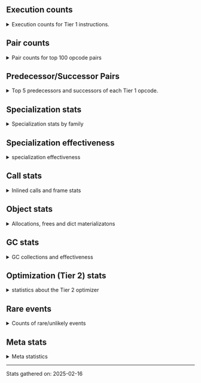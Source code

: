 ## Execution counts

<details>
<summary> Execution counts for Tier 1 instructions. </summary>


The "miss ratio" column shows the percentage of times the instruction
executed that it deoptimized. When this happens, the base unspecialized
instruction is not counted.

<table>
<thead>
<tr>
<th align="left">Name</th>
<th align="right">Base Count</th>
<th align="right">Head Count</th>
<th align="right">Change</th>
</tr>
</thead>
<tbody>
<tr>
<td align="left">FOR_ITER_TUPLE</td>
<td align="right">2,615,040</td>
<td align="right">80,640</td>
<td align="right">-96.9%</td>
</tr>
<tr>
<td align="left">STORE_FAST_STORE_FAST</td>
<td align="right">3,168,060</td>
<td align="right">192,060</td>
<td align="right">-93.9%</td>
</tr>
<tr>
<td align="left">UNPACK_SEQUENCE_TWO_TUPLE</td>
<td align="right">3,168,060</td>
<td align="right">192,060</td>
<td align="right">-93.9%</td>
</tr>
<tr>
<td align="left">COMPARE_OP</td>
<td align="right">1,028,960</td>
<td align="right">299,160</td>
<td align="right">-70.9%</td>
</tr>
<tr>
<td align="left">SWAP</td>
<td align="right">556,800</td>
<td align="right">192,000</td>
<td align="right">-65.5%</td>
</tr>
<tr>
<td align="left">FOR_ITER</td>
<td align="right">998,740</td>
<td align="right">402,080</td>
<td align="right">-59.7%</td>
</tr>
<tr>
<td align="left">COPY</td>
<td align="right">614,400</td>
<td align="right">249,600</td>
<td align="right">-59.4%</td>
</tr>
<tr>
<td align="left">CALL_BOUND_METHOD_GENERAL</td>
<td align="right">5,740,800</td>
<td align="right">2,764,800</td>
<td align="right">-51.8%</td>
</tr>
<tr>
<td align="left">CALL_PY_GENERAL</td>
<td align="right">6,009,660</td>
<td align="right">3,033,660</td>
<td align="right">-49.5%</td>
</tr>
<tr>
<td align="left">CALL_METHOD_DESCRIPTOR_NOARGS</td>
<td align="right">6,105,660</td>
<td align="right">3,129,660</td>
<td align="right">-48.7%</td>
</tr>
<tr>
<td align="left">POP_JUMP_IF_NONE</td>
<td align="right">16,339,200</td>
<td align="right">8,640,000</td>
<td align="right">-47.1%</td>
</tr>
<tr>
<td align="left">CALL_METHOD_DESCRIPTOR_FAST</td>
<td align="right">10,387,200</td>
<td align="right">5,664,000</td>
<td align="right">-45.5%</td>
</tr>
<tr>
<td align="left">LOAD_ATTR_NONDESCRIPTOR_WITH_VALUES</td>
<td align="right">10,617,600</td>
<td align="right">5,894,400</td>
<td align="right">-44.5%</td>
</tr>
<tr>
<td align="left">PUSH_NULL</td>
<td align="right">10,963,740</td>
<td align="right">6,222,520</td>
<td align="right">-43.2%</td>
</tr>
<tr>
<td align="left">LOAD_ATTR_METHOD_NO_DICT</td>
<td align="right">14,073,720</td>
<td align="right">8,121,720</td>
<td align="right">-42.3%</td>
</tr>
<tr>
<td align="left">TO_BOOL_BOOL</td>
<td align="right">17,875,260</td>
<td align="right">10,329,660</td>
<td align="right">-42.2%</td>
</tr>
<tr>
<td align="left">POP_JUMP_IF_TRUE</td>
<td align="right">10,118,460</td>
<td align="right">5,913,660</td>
<td align="right">-41.6%</td>
</tr>
<tr>
<td align="left">STORE_FAST</td>
<td align="right">47,927,880</td>
<td align="right">28,324,680</td>
<td align="right">-40.9%</td>
</tr>
<tr>
<td align="left">LOAD_ATTR_METHOD_WITH_VALUES</td>
<td align="right">21,043,320</td>
<td align="right">12,633,720</td>
<td align="right">-40.0%</td>
</tr>
<tr>
<td align="left">CALL_TYPE_1</td>
<td align="right">4,588,800</td>
<td align="right">2,841,600</td>
<td align="right">-38.1%</td>
</tr>
<tr>
<td align="left">RESUME_CHECK</td>
<td align="right">41,549,220</td>
<td align="right">25,729,600</td>
<td align="right">-38.1%</td>
</tr>
<tr>
<td align="left">IS_OP</td>
<td align="right">9,196,860</td>
<td align="right">5,702,460</td>
<td align="right">-38.0%</td>
</tr>
<tr>
<td align="left">JUMP_FORWARD</td>
<td align="right">4,243,260</td>
<td align="right">2,649,660</td>
<td align="right">-37.6%</td>
</tr>
<tr>
<td align="left">COMPARE_OP_INT</td>
<td align="right">20,984,880</td>
<td align="right">13,228,080</td>
<td align="right">-37.0%</td>
</tr>
<tr>
<td align="left">LOAD_FAST</td>
<td align="right">246,722,280</td>
<td align="right">157,351,000</td>
<td align="right">-36.2%</td>
</tr>
<tr>
<td align="left">LOAD_CONST_MORTAL</td>
<td align="right">10,905,720</td>
<td align="right">6,988,920</td>
<td align="right">-35.9%</td>
</tr>
<tr>
<td align="left">CALL_PY_EXACT_ARGS</td>
<td align="right">19,621,680</td>
<td align="right">12,589,680</td>
<td align="right">-35.8%</td>
</tr>
<tr>
<td align="left">POP_JUMP_IF_FALSE</td>
<td align="right">62,515,260</td>
<td align="right">40,148,440</td>
<td align="right">-35.8%</td>
</tr>
<tr>
<td align="left">EXTENDED_ARG</td>
<td align="right">7,104,000</td>
<td align="right">4,646,400</td>
<td align="right">-34.6%</td>
</tr>
<tr>
<td align="left">CALL_METHOD_DESCRIPTOR_FAST_WITH_KEYWORDS</td>
<td align="right">3,571,200</td>
<td align="right">2,342,400</td>
<td align="right">-34.4%</td>
</tr>
<tr>
<td align="left">LOAD_GLOBAL_BUILTIN</td>
<td align="right">39,916,860</td>
<td align="right">26,265,660</td>
<td align="right">-34.2%</td>
</tr>
<tr>
<td align="left">TO_BOOL_INT</td>
<td align="right">3,782,400</td>
<td align="right">2,553,600</td>
<td align="right">-32.5%</td>
</tr>
<tr>
<td align="left">CALL_LEN</td>
<td align="right">7,680,000</td>
<td align="right">5,222,400</td>
<td align="right">-32.0%</td>
</tr>
<tr>
<td align="left">CONTAINS_OP_DICT</td>
<td align="right">3,840,000</td>
<td align="right">2,611,200</td>
<td align="right">-32.0%</td>
</tr>
<tr>
<td align="left">CALL_BUILTIN_FAST</td>
<td align="right">10,483,200</td>
<td align="right">7,142,400</td>
<td align="right">-31.9%</td>
</tr>
<tr>
<td align="left">LOAD_ATTR_INSTANCE_VALUE</td>
<td align="right">82,579,440</td>
<td align="right">56,892,200</td>
<td align="right">-31.1%</td>
</tr>
<tr>
<td align="left">LOAD_GLOBAL_MODULE</td>
<td align="right">25,632,480</td>
<td align="right">17,704,060</td>
<td align="right">-30.9%</td>
</tr>
<tr>
<td align="left">CALL_BUILTIN_O</td>
<td align="right">13,670,400</td>
<td align="right">9,465,600</td>
<td align="right">-30.8%</td>
</tr>
<tr>
<td align="left">BINARY_OP</td>
<td align="right">9,352,940</td>
<td align="right">6,529,880</td>
<td align="right">-30.2%</td>
</tr>
<tr>
<td align="left">LOAD_SMALL_INT</td>
<td align="right">14,707,260</td>
<td align="right">10,291,260</td>
<td align="right">-30.0%</td>
</tr>
<tr>
<td align="left">TO_BOOL_ALWAYS_TRUE</td>
<td align="right">15,898,680</td>
<td align="right">11,310,860</td>
<td align="right">-28.9%</td>
</tr>
<tr>
<td align="left">LOAD_ATTR_METHOD_LAZY_DICT</td>
<td align="right">16,012,800</td>
<td align="right">11,425,180</td>
<td align="right">-28.6%</td>
</tr>
<tr>
<td align="left">CALL_BOUND_METHOD_EXACT_ARGS</td>
<td align="right">10,003,200</td>
<td align="right">7,162,780</td>
<td align="right">-28.4%</td>
</tr>
<tr>
<td align="left">LOAD_CONST_IMMORTAL</td>
<td align="right">36,269,400</td>
<td align="right">26,611,800</td>
<td align="right">-26.6%</td>
</tr>
<tr>
<td align="left">RETURN_VALUE</td>
<td align="right">41,606,820</td>
<td align="right">32,084,800</td>
<td align="right">-22.9%</td>
</tr>
<tr>
<td align="left">LOAD_FAST_LOAD_FAST</td>
<td align="right">8,909,100</td>
<td align="right">7,161,900</td>
<td align="right">-19.6%</td>
</tr>
<tr>
<td align="left">POP_TOP</td>
<td align="right">30,624,300</td>
<td align="right">25,307,080</td>
<td align="right">-17.4%</td>
</tr>
<tr>
<td align="left">CALL_METHOD_DESCRIPTOR_O</td>
<td align="right">9,945,660</td>
<td align="right">8,334,040</td>
<td align="right">-16.2%</td>
</tr>
<tr>
<td align="left">NOP</td>
<td align="right">3,321,660</td>
<td align="right">2,803,260</td>
<td align="right">-15.6%</td>
</tr>
<tr>
<td align="left">POP_ITER</td>
<td align="right">327,480</td>
<td align="right">309,460</td>
<td align="right">-5.5%</td>
</tr>
<tr>
<td align="left">TO_BOOL_NONE</td>
<td align="right">58,680</td>
<td align="right">58,800</td>
<td align="right">0.2%</td>
</tr>
<tr>
<td align="left">BUILD_TUPLE</td>
<td align="right">3,801,780</td>
<td align="right">3,801,780</td>
<td align="right">0.0%</td>
</tr>
<tr>
<td align="left">STORE_SUBSCR_DICT</td>
<td align="right">3,782,400</td>
<td align="right">3,782,400</td>
<td align="right">0.0%</td>
</tr>
<tr>
<td align="left">JUMP_BACKWARD_NO_JIT</td>
<td align="right">3,325,500</td>
<td align="right"></td>
<td align="right"></td>
</tr>
<tr>
<td align="left">BINARY_OP_SUBSCR_TUPLE_INT</td>
<td align="right">1,305,660</td>
<td align="right">1,305,660</td>
<td align="right">0.0%</td>
</tr>
<tr>
<td align="left">STORE_ATTR_INSTANCE_VALUE</td>
<td align="right">864,000</td>
<td align="right">864,000</td>
<td align="right">0.0%</td>
</tr>
<tr>
<td align="left">LOAD_ATTR</td>
<td align="right">403,960</td>
<td align="right">403,960</td>
<td align="right">0.0%</td>
</tr>
<tr>
<td align="left">CALL_NON_PY_GENERAL</td>
<td align="right">365,100</td>
<td align="right">365,100</td>
<td align="right">0.0%</td>
</tr>
<tr>
<td align="left">GET_ITER</td>
<td align="right">327,420</td>
<td align="right">327,420</td>
<td align="right">0.0%</td>
</tr>
<tr>
<td align="left">LOAD_ATTR_MODULE</td>
<td align="right">192,300</td>
<td align="right">192,300</td>
<td align="right">0.0%</td>
</tr>
<tr>
<td align="left">CALL_BUILTIN_CLASS</td>
<td align="right">153,660</td>
<td align="right">153,660</td>
<td align="right">0.0%</td>
</tr>
<tr>
<td align="left">POP_JUMP_IF_NOT_NONE</td>
<td align="right">115,260</td>
<td align="right">115,260</td>
<td align="right">0.0%</td>
</tr>
<tr>
<td align="left">CALL_ISINSTANCE</td>
<td align="right">115,200</td>
<td align="right">115,200</td>
<td align="right">0.0%</td>
</tr>
<tr>
<td align="left">CALL_KW_NON_PY</td>
<td align="right">96,000</td>
<td align="right">96,000</td>
<td align="right">0.0%</td>
</tr>
<tr>
<td align="left">INTERPRETER_EXIT</td>
<td align="right">76,800</td>
<td align="right">76,800</td>
<td align="right">0.0%</td>
</tr>
<tr>
<td align="left">BUILD_MAP</td>
<td align="right">76,800</td>
<td align="right">76,800</td>
<td align="right">0.0%</td>
</tr>
<tr>
<td align="left">BINARY_OP_ADD_INT</td>
<td align="right">76,800</td>
<td align="right">76,800</td>
<td align="right">0.0%</td>
</tr>
<tr>
<td align="left">EXIT_INIT_CHECK</td>
<td align="right">57,600</td>
<td align="right">57,600</td>
<td align="right">0.0%</td>
</tr>
<tr>
<td align="left">CALL_ALLOC_AND_ENTER_INIT</td>
<td align="right">57,600</td>
<td align="right">57,600</td>
<td align="right">0.0%</td>
</tr>
<tr>
<td align="left">CALL_KW_PY</td>
<td align="right">57,600</td>
<td align="right">57,600</td>
<td align="right">0.0%</td>
</tr>
<tr>
<td align="left">TO_BOOL</td>
<td align="right">38,540</td>
<td align="right">38,540</td>
<td align="right">0.0%</td>
</tr>
<tr>
<td align="left">BINARY_OP_SUBSCR_LIST_INT</td>
<td align="right">38,400</td>
<td align="right">38,400</td>
<td align="right">0.0%</td>
</tr>
<tr>
<td align="left">COMPARE_OP_STR</td>
<td align="right">38,400</td>
<td align="right">38,400</td>
<td align="right">0.0%</td>
</tr>
<tr>
<td align="left">FOR_ITER_LIST</td>
<td align="right">38,400</td>
<td align="right">38,400</td>
<td align="right">0.0%</td>
</tr>
<tr>
<td align="left">CALL_FUNCTION_EX</td>
<td align="right">19,320</td>
<td align="right">19,320</td>
<td align="right">0.0%</td>
</tr>
<tr>
<td align="left">CONTAINS_OP</td>
<td align="right">19,240</td>
<td align="right">19,240</td>
<td align="right">0.0%</td>
</tr>
<tr>
<td align="left">BINARY_OP_SUBSCR_DICT</td>
<td align="right">19,200</td>
<td align="right">19,200</td>
<td align="right">0.0%</td>
</tr>
<tr>
<td align="left">FOR_ITER_RANGE</td>
<td align="right">1,020</td>
<td align="right">1,020</td>
<td align="right">0.0%</td>
</tr>
<tr>
<td align="left">CALL</td>
<td align="right">260</td>
<td align="right">260</td>
<td align="right">0.0%</td>
</tr>
<tr>
<td align="left">LOAD_GLOBAL</td>
<td align="right">180</td>
<td align="right">180</td>
<td align="right">0.0%</td>
</tr>
<tr>
<td align="left">LOAD_DEREF</td>
<td align="right">120</td>
<td align="right">120</td>
<td align="right">0.0%</td>
</tr>
<tr>
<td align="left">MAKE_FUNCTION</td>
<td align="right">60</td>
<td align="right">60</td>
<td align="right">0.0%</td>
</tr>
<tr>
<td align="left">BUILD_LIST</td>
<td align="right">60</td>
<td align="right">60</td>
<td align="right">0.0%</td>
</tr>
<tr>
<td align="left">CALL_INTRINSIC_1</td>
<td align="right">60</td>
<td align="right">60</td>
<td align="right">0.0%</td>
</tr>
<tr>
<td align="left">COPY_FREE_VARS</td>
<td align="right">60</td>
<td align="right">60</td>
<td align="right">0.0%</td>
</tr>
<tr>
<td align="left">LIST_EXTEND</td>
<td align="right">60</td>
<td align="right">60</td>
<td align="right">0.0%</td>
</tr>
<tr>
<td align="left">MAKE_CELL</td>
<td align="right">60</td>
<td align="right">60</td>
<td align="right">0.0%</td>
</tr>
<tr>
<td align="left">SET_FUNCTION_ATTRIBUTE</td>
<td align="right">60</td>
<td align="right">60</td>
<td align="right">0.0%</td>
</tr>
<tr>
<td align="left">STORE_DEREF</td>
<td align="right">60</td>
<td align="right">60</td>
<td align="right">0.0%</td>
</tr>
<tr>
<td align="left">BINARY_OP_SUBTRACT_FLOAT</td>
<td align="right">60</td>
<td align="right">60</td>
<td align="right">0.0%</td>
</tr>
<tr>
<td align="left">UNPACK_SEQUENCE</td>
<td align="right">20</td>
<td align="right">20</td>
<td align="right">0.0%</td>
</tr>
<tr>
<td align="left">ENTER_EXECUTOR</td>
<td align="right"></td>
<td align="right">2,766,080</td>
<td align="right"></td>
</tr>
<tr>
<td align="left">NOT_TAKEN</td>
<td align="right"></td>
<td align="right">1,228,800</td>
<td align="right"></td>
</tr>
<tr>
<td align="left">JUMP_BACKWARD_JIT</td>
<td align="right"></td>
<td align="right">194,620</td>
<td align="right"></td>
</tr>
</tbody>
</table>


</details>

## Pair counts

<details>
<summary> Pair counts for top 100 opcode pairs </summary>


Pairs of specialized operations that deoptimize and are then followed by
the corresponding unspecialized instruction are not counted as pairs.

Not included in comparative output.


</details>

## Predecessor/Successor Pairs

<details>
<summary> Top 5 predecessors and successors of each Tier 1 opcode. </summary>


This does not include the unspecialized instructions that occur after a
specialized instruction deoptimizes.

Not included in comparative output.


</details>

## Specialization stats

<details>
<summary> Specialization stats by family </summary>

### BINARY_OP

<details>
<summary> specialization stats for BINARY_OP family </summary>

<table>
<thead>
<tr>
<th align="left">Kind</th>
<th align="right">Base Count</th>
<th align="right">Base Ratio</th>
<th align="right">Head Count</th>
<th align="right">Head Ratio</th>
<th align="right">Change</th>
</tr>
</thead>
<tbody>
<tr>
<td align="left">
deferred
<details>
<summary>ⓘ</summary>

Lists the number of "deferred" (i.e. not specialized) instructions executed.
</details>
</td>
<td align="right">9,350,400</td>
<td align="right">86.6%</td>
<td align="right">6,528,000</td>
<td align="right">81.9%</td>
<td align="right">-30.2%</td>
</tr>
<tr>
<td align="left">
hit
<details>
<summary>ⓘ</summary>

Specialized instructions that complete.
</details>
</td>
<td align="right">1,440,120</td>
<td align="right">13.3%</td>
<td align="right">1,440,120</td>
<td align="right">18.1%</td>
<td align="right">0.0%</td>
</tr>
</tbody>
</table>

<table>
<thead>
<tr>
<th align="left">Success</th>
<th align="right">Base Count</th>
<th align="right">Base Ratio</th>
<th align="right">Head Count</th>
<th align="right">Head Ratio</th>
<th align="right">Change</th>
</tr>
</thead>
<tbody>
<tr>
<td align="left">Failure</td>
<td align="right">2,500</td>
<td align="right">98.4%</td>
<td align="right">1,840</td>
<td align="right">97.9%</td>
<td align="right">-26.4%</td>
</tr>
<tr>
<td align="left">Success</td>
<td align="right">40</td>
<td align="right">1.6%</td>
<td align="right">40</td>
<td align="right">2.1%</td>
<td align="right">0.0%</td>
</tr>
</tbody>
</table>

<table>
<thead>
<tr>
<th align="left">Failure kind</th>
<th align="right">Base Count</th>
<th align="right">Base Ratio</th>
<th align="right">Head Count</th>
<th align="right">Head Ratio</th>
<th align="right">Change</th>
</tr>
</thead>
<tbody>
<tr>
<td align="left">add other</td>
<td align="right">2,460</td>
<td align="right">98.4%</td>
<td align="right">1,800</td>
<td align="right">97.8%</td>
<td align="right">-26.8%</td>
</tr>
<tr>
<td align="left">rshift</td>
<td align="right">40</td>
<td align="right">1.6%</td>
<td align="right">40</td>
<td align="right">2.2%</td>
<td align="right">0.0%</td>
</tr>
</tbody>
</table>


</details>

### CALL

<details>
<summary> specialization stats for CALL family </summary>

<table>
<thead>
<tr>
<th align="left">Kind</th>
<th align="right">Base Count</th>
<th align="right">Base Ratio</th>
<th align="right">Head Count</th>
<th align="right">Head Ratio</th>
<th align="right">Change</th>
</tr>
</thead>
<tbody>
<tr>
<td align="left">
hit
<details>
<summary>ⓘ</summary>

Specialized instructions that complete.
</details>
</td>
<td align="right">105,419,940</td>
<td align="right">99.1%</td>
<td align="right">70,671,480</td>
<td align="right">99.0%</td>
<td align="right">-33.0%</td>
</tr>
<tr>
<td align="left">
deferred
<details>
<summary>ⓘ</summary>

Lists the number of "deferred" (i.e. not specialized) instructions executed.
</details>
</td>
<td align="right">948,480</td>
<td align="right">0.9%</td>
<td align="right">698,880</td>
<td align="right">1.0%</td>
<td align="right">-26.3%</td>
</tr>
<tr>
<td align="left">
miss
<details>
<summary>ⓘ</summary>

Specialized instructions that deopt.
</details>
</td>
<td align="right">966,720</td>
<td align="right">0.9%</td>
<td align="right">712,320</td>
<td align="right">1.0%</td>
<td align="right">-26.3%</td>
</tr>
</tbody>
</table>

<table>
<thead>
<tr>
<th align="left">Success</th>
<th align="right">Base Count</th>
<th align="right">Base Ratio</th>
<th align="right">Head Count</th>
<th align="right">Head Ratio</th>
<th align="right">Change</th>
</tr>
</thead>
<tbody>
<tr>
<td align="left">Success</td>
<td align="right">18,500</td>
<td align="right">100.0%</td>
<td align="right">13,700</td>
<td align="right">100.0%</td>
<td align="right">-25.9%</td>
</tr>
<tr>
<td align="left">Failure</td>
<td align="right">0</td>
<td align="right">0.0%</td>
<td align="right">0</td>
<td align="right">0.0%</td>
<td align="right"></td>
</tr>
</tbody>
</table>


</details>

### COMPARE_OP

<details>
<summary> specialization stats for COMPARE_OP family </summary>

<table>
<thead>
<tr>
<th align="left">Kind</th>
<th align="right">Base Count</th>
<th align="right">Base Ratio</th>
<th align="right">Head Count</th>
<th align="right">Head Ratio</th>
<th align="right">Change</th>
</tr>
</thead>
<tbody>
<tr>
<td align="left">
deferred
<details>
<summary>ⓘ</summary>

Lists the number of "deferred" (i.e. not specialized) instructions executed.
</details>
</td>
<td align="right">1,021,440</td>
<td align="right">4.6%</td>
<td align="right">291,840</td>
<td align="right">2.2%</td>
<td align="right">-71.4%</td>
</tr>
<tr>
<td align="left">
hit
<details>
<summary>ⓘ</summary>

Specialized instructions that complete.
</details>
</td>
<td align="right">20,859,360</td>
<td align="right">94.6%</td>
<td align="right">13,102,560</td>
<td align="right">96.6%</td>
<td align="right">-37.2%</td>
</tr>
<tr>
<td align="left">
miss
<details>
<summary>ⓘ</summary>

Specialized instructions that deopt.
</details>
</td>
<td align="right">163,920</td>
<td align="right">0.7%</td>
<td align="right">163,920</td>
<td align="right">1.2%</td>
<td align="right">0.0%</td>
</tr>
</tbody>
</table>

<table>
<thead>
<tr>
<th align="left">Success</th>
<th align="right">Base Count</th>
<th align="right">Base Ratio</th>
<th align="right">Head Count</th>
<th align="right">Head Ratio</th>
<th align="right">Change</th>
</tr>
</thead>
<tbody>
<tr>
<td align="left">Failure</td>
<td align="right">7,520</td>
<td align="right">70.7%</td>
<td align="right">7,320</td>
<td align="right">70.1%</td>
<td align="right">-2.7%</td>
</tr>
<tr>
<td align="left">Success</td>
<td align="right">3,120</td>
<td align="right">29.3%</td>
<td align="right">3,120</td>
<td align="right">29.9%</td>
<td align="right">0.0%</td>
</tr>
</tbody>
</table>

<table>
<thead>
<tr>
<th align="left">Failure kind</th>
<th align="right">Base Count</th>
<th align="right">Base Ratio</th>
<th align="right">Head Count</th>
<th align="right">Head Ratio</th>
<th align="right">Change</th>
</tr>
</thead>
<tbody>
<tr>
<td align="left">big int</td>
<td align="right">7,520</td>
<td align="right">100.0%</td>
<td align="right">7,320</td>
<td align="right">100.0%</td>
<td align="right">-2.7%</td>
</tr>
</tbody>
</table>


</details>

### CONTAINS_OP

<details>
<summary> specialization stats for CONTAINS_OP family </summary>

<table>
<thead>
<tr>
<th align="left">Kind</th>
<th align="right">Base Count</th>
<th align="right">Base Ratio</th>
<th align="right">Head Count</th>
<th align="right">Head Ratio</th>
<th align="right">Change</th>
</tr>
</thead>
<tbody>
<tr>
<td align="left">
hit
<details>
<summary>ⓘ</summary>

Specialized instructions that complete.
</details>
</td>
<td align="right">3,840,000</td>
<td align="right">99.5%</td>
<td align="right">2,611,200</td>
<td align="right">99.3%</td>
<td align="right">-32.0%</td>
</tr>
<tr>
<td align="left">
deferred
<details>
<summary>ⓘ</summary>

Lists the number of "deferred" (i.e. not specialized) instructions executed.
</details>
</td>
<td align="right">19,200</td>
<td align="right">0.5%</td>
<td align="right">19,200</td>
<td align="right">0.7%</td>
<td align="right">0.0%</td>
</tr>
</tbody>
</table>

<table>
<thead>
<tr>
<th align="left">Success</th>
<th align="right">Base Count</th>
<th align="right">Base Ratio</th>
<th align="right">Head Count</th>
<th align="right">Head Ratio</th>
<th align="right">Change</th>
</tr>
</thead>
<tbody>
<tr>
<td align="left">Success</td>
<td align="right">0</td>
<td align="right">0.0%</td>
<td align="right">0</td>
<td align="right">0.0%</td>
<td align="right"></td>
</tr>
<tr>
<td align="left">Failure</td>
<td align="right">40</td>
<td align="right">100.0%</td>
<td align="right">40</td>
<td align="right">100.0%</td>
<td align="right">0.0%</td>
</tr>
</tbody>
</table>

<table>
<thead>
<tr>
<th align="left">Failure kind</th>
<th align="right">Base Count</th>
<th align="right">Base Ratio</th>
<th align="right">Head Count</th>
<th align="right">Head Ratio</th>
<th align="right">Change</th>
</tr>
</thead>
<tbody>
<tr>
<td align="left">list</td>
<td align="right">40</td>
<td align="right">100.0%</td>
<td align="right">40</td>
<td align="right">100.0%</td>
<td align="right">0.0%</td>
</tr>
</tbody>
</table>


</details>

### FOR_ITER

<details>
<summary> specialization stats for FOR_ITER family </summary>

<table>
<thead>
<tr>
<th align="left">Kind</th>
<th align="right">Base Count</th>
<th align="right">Base Ratio</th>
<th align="right">Head Count</th>
<th align="right">Head Ratio</th>
<th align="right">Change</th>
</tr>
</thead>
<tbody>
<tr>
<td align="left">
hit
<details>
<summary>ⓘ</summary>

Specialized instructions that complete.
</details>
</td>
<td align="right">2,654,460</td>
<td align="right">72.7%</td>
<td align="right">120,060</td>
<td align="right">23.0%</td>
<td align="right">-95.5%</td>
</tr>
<tr>
<td align="left">
deferred
<details>
<summary>ⓘ</summary>

Lists the number of "deferred" (i.e. not specialized) instructions executed.
</details>
</td>
<td align="right">998,460</td>
<td align="right">27.3%</td>
<td align="right">401,960</td>
<td align="right">77.0%</td>
<td align="right">-59.7%</td>
</tr>
</tbody>
</table>

<table>
<thead>
<tr>
<th align="left">Success</th>
<th align="right">Base Count</th>
<th align="right">Base Ratio</th>
<th align="right">Head Count</th>
<th align="right">Head Ratio</th>
<th align="right">Change</th>
</tr>
</thead>
<tbody>
<tr>
<td align="left">Failure</td>
<td align="right">280</td>
<td align="right">100.0%</td>
<td align="right">120</td>
<td align="right">100.0%</td>
<td align="right">-57.1%</td>
</tr>
<tr>
<td align="left">Success</td>
<td align="right">0</td>
<td align="right">0.0%</td>
<td align="right">0</td>
<td align="right">0.0%</td>
<td align="right"></td>
</tr>
</tbody>
</table>

<table>
<thead>
<tr>
<th align="left">Failure kind</th>
<th align="right">Base Count</th>
<th align="right">Base Ratio</th>
<th align="right">Head Count</th>
<th align="right">Head Ratio</th>
<th align="right">Change</th>
</tr>
</thead>
<tbody>
<tr>
<td align="left">enumerate</td>
<td align="right">200</td>
<td align="right">71.4%</td>
<td align="right">40</td>
<td align="right">33.3%</td>
<td align="right">-80.0%</td>
</tr>
<tr>
<td align="left">itertools</td>
<td align="right">80</td>
<td align="right">28.6%</td>
<td align="right">80</td>
<td align="right">66.7%</td>
<td align="right">0.0%</td>
</tr>
</tbody>
</table>


</details>

### LOAD_ATTR

<details>
<summary> specialization stats for LOAD_ATTR family </summary>

<table>
<thead>
<tr>
<th align="left">Kind</th>
<th align="right">Base Count</th>
<th align="right">Base Ratio</th>
<th align="right">Head Count</th>
<th align="right">Head Ratio</th>
<th align="right">Change</th>
</tr>
</thead>
<tbody>
<tr>
<td align="left">
hit
<details>
<summary>ⓘ</summary>

Specialized instructions that complete.
</details>
</td>
<td align="right">144,519,180</td>
<td align="right">99.7%</td>
<td align="right">95,159,520</td>
<td align="right">99.6%</td>
<td align="right">-34.2%</td>
</tr>
<tr>
<td align="left">
deferred
<details>
<summary>ⓘ</summary>

Lists the number of "deferred" (i.e. not specialized) instructions executed.
</details>
</td>
<td align="right">403,320</td>
<td align="right">0.3%</td>
<td align="right">403,320</td>
<td align="right">0.4%</td>
<td align="right">0.0%</td>
</tr>
</tbody>
</table>

<table>
<thead>
<tr>
<th align="left">Success</th>
<th align="right">Base Count</th>
<th align="right">Base Ratio</th>
<th align="right">Head Count</th>
<th align="right">Head Ratio</th>
<th align="right">Change</th>
</tr>
</thead>
<tbody>
<tr>
<td align="left">Success</td>
<td align="right">240</td>
<td align="right">38.7%</td>
<td align="right">240</td>
<td align="right">38.7%</td>
<td align="right">0.0%</td>
</tr>
<tr>
<td align="left">Failure</td>
<td align="right">380</td>
<td align="right">61.3%</td>
<td align="right">380</td>
<td align="right">61.3%</td>
<td align="right">0.0%</td>
</tr>
</tbody>
</table>

<table>
<thead>
<tr>
<th align="left">Failure kind</th>
<th align="right">Base Count</th>
<th align="right">Base Ratio</th>
<th align="right">Head Count</th>
<th align="right">Head Ratio</th>
<th align="right">Change</th>
</tr>
</thead>
<tbody>
<tr>
<td align="left">method</td>
<td align="right">360</td>
<td align="right">94.7%</td>
<td align="right">360</td>
<td align="right">94.7%</td>
<td align="right">0.0%</td>
</tr>
</tbody>
</table>


</details>

### LOAD_GLOBAL

<details>
<summary> specialization stats for LOAD_GLOBAL family </summary>

<table>
<thead>
<tr>
<th align="left">Kind</th>
<th align="right">Base Count</th>
<th align="right">Base Ratio</th>
<th align="right">Head Count</th>
<th align="right">Head Ratio</th>
<th align="right">Change</th>
</tr>
</thead>
<tbody>
<tr>
<td align="left">
hit
<details>
<summary>ⓘ</summary>

Specialized instructions that complete.
</details>
</td>
<td align="right">65,549,340</td>
<td align="right">100.0%</td>
<td align="right">43,969,720</td>
<td align="right">100.0%</td>
<td align="right">-32.9%</td>
</tr>
</tbody>
</table>

<table>
<thead>
<tr>
<th align="left">Success</th>
<th align="right">Base Count</th>
<th align="right">Base Ratio</th>
<th align="right">Head Count</th>
<th align="right">Head Ratio</th>
<th align="right">Change</th>
</tr>
</thead>
<tbody>
<tr>
<td align="left">Success</td>
<td align="right">180</td>
<td align="right">100.0%</td>
<td align="right">180</td>
<td align="right">100.0%</td>
<td align="right">0.0%</td>
</tr>
<tr>
<td align="left">Failure</td>
<td align="right">0</td>
<td align="right">0.0%</td>
<td align="right">0</td>
<td align="right">0.0%</td>
<td align="right"></td>
</tr>
</tbody>
</table>


</details>

### STORE_ATTR

<details>
<summary> specialization stats for STORE_ATTR family </summary>

<table>
<thead>
<tr>
<th align="left">Kind</th>
<th align="right">Base Count</th>
<th align="right">Base Ratio</th>
<th align="right">Head Count</th>
<th align="right">Head Ratio</th>
<th align="right">Change</th>
</tr>
</thead>
<tbody>
<tr>
<td align="left">
hit
<details>
<summary>ⓘ</summary>

Specialized instructions that complete.
</details>
</td>
<td align="right">864,000</td>
<td align="right">100.0%</td>
<td align="right">864,000</td>
<td align="right">100.0%</td>
<td align="right">0.0%</td>
</tr>
</tbody>
</table>


</details>

### STORE_SUBSCR

<details>
<summary> specialization stats for STORE_SUBSCR family </summary>

<table>
<thead>
<tr>
<th align="left">Kind</th>
<th align="right">Base Count</th>
<th align="right">Base Ratio</th>
<th align="right">Head Count</th>
<th align="right">Head Ratio</th>
<th align="right">Change</th>
</tr>
</thead>
<tbody>
<tr>
<td align="left">
hit
<details>
<summary>ⓘ</summary>

Specialized instructions that complete.
</details>
</td>
<td align="right">3,782,400</td>
<td align="right">100.0%</td>
<td align="right">3,782,400</td>
<td align="right">100.0%</td>
<td align="right">0.0%</td>
</tr>
</tbody>
</table>


</details>

### TO_BOOL

<details>
<summary> specialization stats for TO_BOOL family </summary>

<table>
<thead>
<tr>
<th align="left">Kind</th>
<th align="right">Base Count</th>
<th align="right">Base Ratio</th>
<th align="right">Head Count</th>
<th align="right">Head Ratio</th>
<th align="right">Change</th>
</tr>
</thead>
<tbody>
<tr>
<td align="left">
hit
<details>
<summary>ⓘ</summary>

Specialized instructions that complete.
</details>
</td>
<td align="right">21,659,100</td>
<td align="right">99.3%</td>
<td align="right">12,886,940</td>
<td align="right">98.9%</td>
<td align="right">-40.5%</td>
</tr>
<tr>
<td align="left">
miss
<details>
<summary>ⓘ</summary>

Specialized instructions that deopt.
</details>
</td>
<td align="right">114,480</td>
<td align="right">0.5%</td>
<td align="right">110,080</td>
<td align="right">0.8%</td>
<td align="right">-3.8%</td>
</tr>
<tr>
<td align="left">
deferred
<details>
<summary>ⓘ</summary>

Lists the number of "deferred" (i.e. not specialized) instructions executed.
</details>
</td>
<td align="right">38,460</td>
<td align="right">0.2%</td>
<td align="right">38,460</td>
<td align="right">0.3%</td>
<td align="right">0.0%</td>
</tr>
</tbody>
</table>

<table>
<thead>
<tr>
<th align="left">Success</th>
<th align="right">Base Count</th>
<th align="right">Base Ratio</th>
<th align="right">Head Count</th>
<th align="right">Head Ratio</th>
<th align="right">Change</th>
</tr>
</thead>
<tbody>
<tr>
<td align="left">Success</td>
<td align="right">2,180</td>
<td align="right">97.3%</td>
<td align="right">2,100</td>
<td align="right">97.2%</td>
<td align="right">-3.7%</td>
</tr>
<tr>
<td align="left">Failure</td>
<td align="right">60</td>
<td align="right">2.7%</td>
<td align="right">60</td>
<td align="right">2.8%</td>
<td align="right">0.0%</td>
</tr>
</tbody>
</table>

<table>
<thead>
<tr>
<th align="left">Failure kind</th>
<th align="right">Base Count</th>
<th align="right">Base Ratio</th>
<th align="right">Head Count</th>
<th align="right">Head Ratio</th>
<th align="right">Change</th>
</tr>
</thead>
<tbody>
<tr>
<td align="left">tuple</td>
<td align="right">40</td>
<td align="right">66.7%</td>
<td align="right">40</td>
<td align="right">66.7%</td>
<td align="right">0.0%</td>
</tr>
<tr>
<td align="left">sequence</td>
<td align="right">20</td>
<td align="right">33.3%</td>
<td align="right">20</td>
<td align="right">33.3%</td>
<td align="right">0.0%</td>
</tr>
</tbody>
</table>


</details>

### UNPACK_SEQUENCE

<details>
<summary> specialization stats for UNPACK_SEQUENCE family </summary>

<table>
<thead>
<tr>
<th align="left">Kind</th>
<th align="right">Base Count</th>
<th align="right">Base Ratio</th>
<th align="right">Head Count</th>
<th align="right">Head Ratio</th>
<th align="right">Change</th>
</tr>
</thead>
<tbody>
<tr>
<td align="left">
hit
<details>
<summary>ⓘ</summary>

Specialized instructions that complete.
</details>
</td>
<td align="right">3,168,060</td>
<td align="right">100.0%</td>
<td align="right">192,060</td>
<td align="right">100.0%</td>
<td align="right">-93.9%</td>
</tr>
</tbody>
</table>

<table>
<thead>
<tr>
<th align="left">Success</th>
<th align="right">Base Count</th>
<th align="right">Base Ratio</th>
<th align="right">Head Count</th>
<th align="right">Head Ratio</th>
<th align="right">Change</th>
</tr>
</thead>
<tbody>
<tr>
<td align="left">Success</td>
<td align="right">20</td>
<td align="right">100.0%</td>
<td align="right">20</td>
<td align="right">100.0%</td>
<td align="right">0.0%</td>
</tr>
<tr>
<td align="left">Failure</td>
<td align="right">0</td>
<td align="right">0.0%</td>
<td align="right">0</td>
<td align="right">0.0%</td>
<td align="right"></td>
</tr>
</tbody>
</table>


</details>


</details>

## Specialization effectiveness

<details>
<summary> specialization effectiveness </summary>


All entries are execution counts. Should add up to the total number of
Tier 1 instructions executed.

<table>
<thead>
<tr>
<th align="left">Instructions</th>
<th align="right">Base Count</th>
<th align="right">Base Ratio</th>
<th align="right">Head Count</th>
<th align="right">Head Ratio</th>
<th align="right">Change</th>
</tr>
</thead>
<tbody>
<tr>
<td align="left">
Not specialized
<details>
<summary>ⓘ</summary>

Instructions that could be specialized but aren't, e.g. `LOAD_ATTR`, `BINARY_SLICE`.
</details>
</td>
<td align="right">11,842,840</td>
<td align="right">1.2%</td>
<td align="right">7,693,320</td>
<td align="right">1.1%</td>
<td align="right">-35.0%</td>
</tr>
<tr>
<td align="left">
Specialized hits
<details>
<summary>ⓘ</summary>

Specialized instructions, e.g. `LOAD_ATTR_MODULE` that complete.
</details>
</td>
<td align="right">483,913,200</td>
<td align="right">47.4%</td>
<td align="right">314,735,260</td>
<td align="right">47.0%</td>
<td align="right">-35.0%</td>
</tr>
<tr>
<td align="left">
Basic
<details>
<summary>ⓘ</summary>

Instructions that are not and cannot be specialized, e.g. `LOAD_FAST`.
</details>
</td>
<td align="right">523,442,400</td>
<td align="right">51.3%</td>
<td align="right">346,660,700</td>
<td align="right">51.7%</td>
<td align="right">-33.8%</td>
</tr>
<tr>
<td align="left">
Specialized misses
<details>
<summary>ⓘ</summary>

Specialized instructions, e.g. `LOAD_ATTR_MODULE` that deopt.
</details>
</td>
<td align="right">1,245,120</td>
<td align="right">0.1%</td>
<td align="right">986,340</td>
<td align="right">0.1%</td>
<td align="right">-20.8%</td>
</tr>
</tbody>
</table>

### Deferred by instruction

<details>
<summary> Breakdown of deferred (not specialized) instruction counts by family </summary>

<table>
<thead>
<tr>
<th align="left">Name</th>
<th align="right">Base Count</th>
<th align="right">Base Ratio</th>
<th align="right">Head Count</th>
<th align="right">Head Ratio</th>
<th align="right">Change</th>
</tr>
</thead>
<tbody>
<tr>
<td align="left">COMPARE_OP</td>
<td align="right">1,021,440</td>
<td align="right">8.0%</td>
<td align="right">291,840</td>
<td align="right">3.5%</td>
<td align="right">-71.4%</td>
</tr>
<tr>
<td align="left">FOR_ITER</td>
<td align="right">998,460</td>
<td align="right">7.8%</td>
<td align="right">401,960</td>
<td align="right">4.8%</td>
<td align="right">-59.7%</td>
</tr>
<tr>
<td align="left">BINARY_OP</td>
<td align="right">9,350,400</td>
<td align="right">73.2%</td>
<td align="right">6,528,000</td>
<td align="right">77.9%</td>
<td align="right">-30.2%</td>
</tr>
<tr>
<td align="left">CALL</td>
<td align="right">948,480</td>
<td align="right">7.4%</td>
<td align="right">698,880</td>
<td align="right">8.3%</td>
<td align="right">-26.3%</td>
</tr>
<tr>
<td align="left">LOAD_ATTR</td>
<td align="right">403,320</td>
<td align="right">3.2%</td>
<td align="right">403,320</td>
<td align="right">4.8%</td>
<td align="right">0.0%</td>
</tr>
<tr>
<td align="left">TO_BOOL</td>
<td align="right">38,460</td>
<td align="right">0.3%</td>
<td align="right">38,460</td>
<td align="right">0.5%</td>
<td align="right">0.0%</td>
</tr>
<tr>
<td align="left">CONTAINS_OP</td>
<td align="right">19,200</td>
<td align="right">0.2%</td>
<td align="right">19,200</td>
<td align="right">0.2%</td>
<td align="right">0.0%</td>
</tr>
<tr>
<td align="left">BINARY_SLICE</td>
<td align="right">0</td>
<td align="right">0.0%</td>
<td align="right">0</td>
<td align="right">0.0%</td>
<td align="right"></td>
</tr>
<tr>
<td align="left">STORE_SLICE</td>
<td align="right">0</td>
<td align="right">0.0%</td>
<td align="right">0</td>
<td align="right">0.0%</td>
<td align="right"></td>
</tr>
<tr>
<td align="left">CACHE</td>
<td align="right">0</td>
<td align="right">0.0%</td>
<td align="right">0</td>
<td align="right">0.0%</td>
<td align="right"></td>
</tr>
</tbody>
</table>


</details>

### Misses by instruction

<details>
<summary> Breakdown of misses (specialized deopts) instruction counts by family </summary>

<table>
<thead>
<tr>
<th align="left">Name</th>
<th align="right">Base Count</th>
<th align="right">Base Ratio</th>
<th align="right">Head Count</th>
<th align="right">Head Ratio</th>
<th align="right">Change</th>
</tr>
</thead>
<tbody>
<tr>
<td align="left">CALL_PY_EXACT_ARGS</td>
<td align="right">966,720</td>
<td align="right">77.6%</td>
<td align="right">712,320</td>
<td align="right">72.2%</td>
<td align="right">-26.3%</td>
</tr>
<tr>
<td align="left">TO_BOOL_ALWAYS_TRUE</td>
<td align="right">57,240</td>
<td align="right">4.6%</td>
<td align="right">54,960</td>
<td align="right">5.6%</td>
<td align="right">-4.0%</td>
</tr>
<tr>
<td align="left">TO_BOOL_NONE</td>
<td align="right">57,240</td>
<td align="right">4.6%</td>
<td align="right">55,120</td>
<td align="right">5.6%</td>
<td align="right">-3.7%</td>
</tr>
<tr>
<td align="left">COMPARE_OP_INT</td>
<td align="right">163,920</td>
<td align="right">13.2%</td>
<td align="right">163,920</td>
<td align="right">16.6%</td>
<td align="right">0.0%</td>
</tr>
<tr>
<td align="left">CACHE</td>
<td align="right">0</td>
<td align="right">0.0%</td>
<td align="right">0</td>
<td align="right">0.0%</td>
<td align="right"></td>
</tr>
<tr>
<td align="left">CALL_FUNCTION_EX</td>
<td align="right">0</td>
<td align="right">0.0%</td>
<td align="right">0</td>
<td align="right">0.0%</td>
<td align="right"></td>
</tr>
<tr>
<td align="left">EXIT_INIT_CHECK</td>
<td align="right">0</td>
<td align="right">0.0%</td>
<td align="right">0</td>
<td align="right">0.0%</td>
<td align="right"></td>
</tr>
<tr>
<td align="left">GET_ITER</td>
<td align="right">0</td>
<td align="right">0.0%</td>
<td align="right">0</td>
<td align="right">0.0%</td>
<td align="right"></td>
</tr>
<tr>
<td align="left">INTERPRETER_EXIT</td>
<td align="right">0</td>
<td align="right">0.0%</td>
<td align="right"></td>
<td align="right"></td>
<td align="right"></td>
</tr>
<tr>
<td align="left">MAKE_FUNCTION</td>
<td align="right">0</td>
<td align="right">0.0%</td>
<td align="right"></td>
<td align="right"></td>
<td align="right"></td>
</tr>
<tr>
<td align="left">RESUME</td>
<td align="right"></td>
<td align="right"></td>
<td align="right">20</td>
<td align="right">0.0%</td>
<td align="right"></td>
</tr>
<tr>
<td align="left">RESUME_CHECK</td>
<td align="right"></td>
<td align="right"></td>
<td align="right">20</td>
<td align="right">0.0%</td>
<td align="right"></td>
</tr>
</tbody>
</table>


</details>


</details>

## Call stats

<details>
<summary> Inlined calls and frame stats </summary>


This shows what fraction of calls to Python functions are inlined (i.e.
not having a call at the C level) and for those that are not, where the
call comes from.  The various categories overlap.

Also includes the count of frame objects created.

<table>
<thead>
<tr>
<th align="left"></th>
<th align="right">Base Count</th>
<th align="right">Base Ratio</th>
<th align="right">Head Count</th>
<th align="right">Head Ratio</th>
<th align="right">Change</th>
</tr>
</thead>
<tbody>
<tr>
<td align="left">Calls to PyEval_EvalDefault</td>
<td align="right">76,860</td>
<td align="right">0.2%</td>
<td align="right">76,860</td>
<td align="right">0.2%</td>
<td align="right">0.0%</td>
</tr>
<tr>
<td align="left">Calls to Python functions inlined</td>
<td align="right">41,472,360</td>
<td align="right">99.8%</td>
<td align="right">41,472,360</td>
<td align="right">99.8%</td>
<td align="right">0.0%</td>
</tr>
<tr>
<td align="left">Calls via PyEval_EvalFrame (total)</td>
<td align="right">76,860</td>
<td align="right">0.2%</td>
<td align="right">76,860</td>
<td align="right">0.2%</td>
<td align="right">0.0%</td>
</tr>
<tr>
<td align="left">Calls via PyEval_EvalFrame (vector)</td>
<td align="right">76,860</td>
<td align="right">0.2%</td>
<td align="right">76,860</td>
<td align="right">0.2%</td>
<td align="right">0.0%</td>
</tr>
<tr>
<td align="left">Calls via PyEval_EvalFrame (generator)</td>
<td align="right">0</td>
<td align="right">0.0%</td>
<td align="right">0</td>
<td align="right">0.0%</td>
<td align="right"></td>
</tr>
<tr>
<td align="left">Calls via PyEval_EvalFrame (legacy)</td>
<td align="right">0</td>
<td align="right">0.0%</td>
<td align="right">0</td>
<td align="right">0.0%</td>
<td align="right"></td>
</tr>
<tr>
<td align="left">Calls via PyEval_EvalFrame (function vectorcall)</td>
<td align="right">76,860</td>
<td align="right">0.2%</td>
<td align="right">76,860</td>
<td align="right">0.2%</td>
<td align="right">0.0%</td>
</tr>
<tr>
<td align="left">Calls via PyEval_EvalFrame (build class)</td>
<td align="right">0</td>
<td align="right">0.0%</td>
<td align="right">0</td>
<td align="right">0.0%</td>
<td align="right"></td>
</tr>
<tr>
<td align="left">Calls via PyEval_EvalFrame (slot)</td>
<td align="right">0</td>
<td align="right">0.0%</td>
<td align="right">0</td>
<td align="right">0.0%</td>
<td align="right"></td>
</tr>
<tr>
<td align="left">Calls via PyEval_EvalFrame (function ex)</td>
<td align="right">60</td>
<td align="right">0.0%</td>
<td align="right">60</td>
<td align="right">0.0%</td>
<td align="right">0.0%</td>
</tr>
<tr>
<td align="left">Calls via PyEval_EvalFrame (api)</td>
<td align="right">0</td>
<td align="right">0.0%</td>
<td align="right">0</td>
<td align="right">0.0%</td>
<td align="right"></td>
</tr>
<tr>
<td align="left">Calls via PyEval_EvalFrame (method)</td>
<td align="right">0</td>
<td align="right">0.0%</td>
<td align="right">0</td>
<td align="right">0.0%</td>
<td align="right"></td>
</tr>
<tr>
<td align="left">Frame objects created</td>
<td align="right">0</td>
<td align="right">0.0%</td>
<td align="right">0</td>
<td align="right">0.0%</td>
<td align="right"></td>
</tr>
<tr>
<td align="left">Frames pushed</td>
<td align="right">41,606,820</td>
<td align="right">100.1%</td>
<td align="right">41,606,820</td>
<td align="right">100.1%</td>
<td align="right">0.0%</td>
</tr>
</tbody>
</table>


</details>

## Object stats

<details>
<summary> Allocations, frees and dict materializatons </summary>


Below, "allocations" means "allocations that are not from a freelist".
Total allocations = "Allocations from freelist" + "Allocations".

"Inline values" is the number of values arrays inlined into objects.

The cache hit/miss numbers are for the MRO cache, split into dunder and
other names.

<table>
<thead>
<tr>
<th align="left"></th>
<th align="right">Base Count</th>
<th align="right">Base Ratio</th>
<th align="right">Head Count</th>
<th align="right">Head Ratio</th>
<th align="right">Change</th>
</tr>
</thead>
<tbody>
<tr>
<td align="left">Method cache dunder misses</td>
<td align="right">3,659</td>
<td align="right"></td>
<td align="right">2,858</td>
<td align="right"></td>
<td align="right">-21.9%</td>
</tr>
<tr>
<td align="left">Interpreter immortal increfs</td>
<td align="right">110,093,760</td>
<td align="right">16.0%</td>
<td align="right">101,876,160</td>
<td align="right">14.9%</td>
<td align="right">-7.5%</td>
</tr>
<tr>
<td align="left">Interpreter immortal decrefs</td>
<td align="right">150,481,920</td>
<td align="right">20.0%</td>
<td align="right">157,833,400</td>
<td align="right">20.7%</td>
<td align="right">4.9%</td>
</tr>
<tr>
<td align="left">Method cache misses</td>
<td align="right">20,841</td>
<td align="right"></td>
<td align="right">21,206</td>
<td align="right"></td>
<td align="right">1.8%</td>
</tr>
<tr>
<td align="left">Method cache collisions</td>
<td align="right">24,438</td>
<td align="right"></td>
<td align="right">24,017</td>
<td align="right"></td>
<td align="right">-1.7%</td>
</tr>
<tr>
<td align="left">Interpreter mortal increfs</td>
<td align="right">476,282,760</td>
<td align="right">69.3%</td>
<td align="right">479,168,160</td>
<td align="right">70.2%</td>
<td align="right">0.6%</td>
</tr>
<tr>
<td align="left">Interpreter mortal decrefs</td>
<td align="right">513,149,200</td>
<td align="right">68.2%</td>
<td align="right">515,957,820</td>
<td align="right">67.7%</td>
<td align="right">0.5%</td>
</tr>
<tr>
<td align="left">Method cache dunder hits</td>
<td align="right">226,741</td>
<td align="right"></td>
<td align="right">227,542</td>
<td align="right"></td>
<td align="right">0.4%</td>
</tr>
<tr>
<td align="left">Mortal decrefs</td>
<td align="right">54,089,268</td>
<td align="right">7.2%</td>
<td align="right">54,167,278</td>
<td align="right">7.1%</td>
<td align="right">0.1%</td>
</tr>
<tr>
<td align="left">Allocations to 4 kbytes</td>
<td align="right">115,200</td>
<td align="right">0.3%</td>
<td align="right">115,220</td>
<td align="right">0.3%</td>
<td align="right">0.0%</td>
</tr>
<tr>
<td align="left">Allocations over 4 kbytes</td>
<td align="right">288,000</td>
<td align="right">0.7%</td>
<td align="right">288,040</td>
<td align="right">0.7%</td>
<td align="right">0.0%</td>
</tr>
<tr>
<td align="left">Method cache hits</td>
<td align="right">5,029,419</td>
<td align="right"></td>
<td align="right">5,029,054</td>
<td align="right"></td>
<td align="right">-0.0%</td>
</tr>
<tr>
<td align="left">Immortal decrefs</td>
<td align="right">34,589,792</td>
<td align="right">4.6%</td>
<td align="right">34,588,770</td>
<td align="right">4.5%</td>
<td align="right">-0.0%</td>
</tr>
<tr>
<td align="left">Mortal increfs</td>
<td align="right">50,749,722</td>
<td align="right">7.4%</td>
<td align="right">50,750,586</td>
<td align="right">7.4%</td>
<td align="right">0.0%</td>
</tr>
<tr>
<td align="left">Frees</td>
<td align="right">28,338,663</td>
<td align="right"></td>
<td align="right">28,339,095</td>
<td align="right"></td>
<td align="right">0.0%</td>
</tr>
<tr>
<td align="left">Immortal increfs</td>
<td align="right">50,563,418</td>
<td align="right">7.4%</td>
<td align="right">50,562,722</td>
<td align="right">7.4%</td>
<td align="right">-0.0%</td>
</tr>
<tr>
<td align="left">Allocations from freelist</td>
<td align="right">12,212,700</td>
<td align="right">30.1%</td>
<td align="right">12,212,740</td>
<td align="right">30.1%</td>
<td align="right">0.0%</td>
</tr>
<tr>
<td align="left">Frees to freelist</td>
<td align="right">12,270,260</td>
<td align="right"></td>
<td align="right">12,270,300</td>
<td align="right"></td>
<td align="right">0.0%</td>
</tr>
<tr>
<td align="left">Allocations</td>
<td align="right">28,397,240</td>
<td align="right">69.9%</td>
<td align="right">28,397,300</td>
<td align="right">69.9%</td>
<td align="right">0.0%</td>
</tr>
<tr>
<td align="left">Allocations to 512 bytes</td>
<td align="right">27,994,040</td>
<td align="right">68.9%</td>
<td align="right">27,994,040</td>
<td align="right">68.9%</td>
<td align="right">0.0%</td>
</tr>
<tr>
<td align="left">Inline values</td>
<td align="right">115,200</td>
<td align="right"></td>
<td align="right">115,200</td>
<td align="right"></td>
<td align="right">0.0%</td>
</tr>
<tr>
<td align="left">Materialize dict (on request)</td>
<td align="right">0</td>
<td align="right">0.0%</td>
<td align="right">0</td>
<td align="right">0.0%</td>
<td align="right"></td>
</tr>
<tr>
<td align="left">Materialize dict (new key)</td>
<td align="right">0</td>
<td align="right">0.0%</td>
<td align="right">0</td>
<td align="right">0.0%</td>
<td align="right"></td>
</tr>
<tr>
<td align="left">Materialize dict (too big)</td>
<td align="right">0</td>
<td align="right">0.0%</td>
<td align="right">0</td>
<td align="right">0.0%</td>
<td align="right"></td>
</tr>
<tr>
<td align="left">Materialize dict (str subclass)</td>
<td align="right">0</td>
<td align="right">0.0%</td>
<td align="right">0</td>
<td align="right">0.0%</td>
<td align="right"></td>
</tr>
</tbody>
</table>


</details>

## GC stats

<details>
<summary> GC collections and effectiveness </summary>


Collected/visits gives some measure of efficiency.

<table>
<thead>
<tr>
<th align="right">Generation</th>
<th align="right">Base Collections</th>
<th align="right">Base Objects collected</th>
<th align="right">Base Object visits</th>
<th align="right">Base Reachable from roots</th>
<th align="right">Base Not reachable from roots</th>
<th align="right">Head Collections</th>
<th align="right">Head Objects collected</th>
<th align="right">Head Object visits</th>
<th align="right">Head Reachable from roots</th>
<th align="right">Head Not reachable from roots</th>
</tr>
</thead>
<tbody>
<tr>
<td align="right">0</td>
<td align="right">0</td>
<td align="right">0</td>
<td align="right">0</td>
<td align="right">0</td>
<td align="right">0</td>
<td align="right">0</td>
<td align="right">0</td>
<td align="right">0</td>
<td align="right">0</td>
<td align="right">0</td>
</tr>
<tr>
<td align="right">1</td>
<td align="right">40</td>
<td align="right">160</td>
<td align="right">68,220</td>
<td align="right">2,100</td>
<td align="right">3,140</td>
<td align="right">40</td>
<td align="right">160</td>
<td align="right">65,720</td>
<td align="right">2,180</td>
<td align="right">3,260</td>
</tr>
<tr>
<td align="right">2</td>
<td align="right">0</td>
<td align="right">0</td>
<td align="right">0</td>
<td align="right">0</td>
<td align="right">0</td>
<td align="right">0</td>
<td align="right">0</td>
<td align="right">0</td>
<td align="right">0</td>
<td align="right">0</td>
</tr>
</tbody>
</table>


</details>

## Optimization (Tier 2) stats

<details>
<summary> statistics about the Tier 2 optimizer </summary>


</details>

## Rare events

<details>
<summary> Counts of rare/unlikely events </summary>

<table>
<thead>
<tr>
<th align="left">Event</th>
<th align="right">Base Count</th>
<th align="right">Head Count</th>
<th align="right">Change</th>
</tr>
</thead>
<tbody>
<tr>
<td align="left">
set class
<details>
<summary>ⓘ</summary>

Setting an object's class, `obj.__class__ = ...`
</details>
</td>
<td align="right">0</td>
<td align="right">0</td>
<td align="right"></td>
</tr>
<tr>
<td align="left">
set bases
<details>
<summary>ⓘ</summary>

Setting the bases of a class, `cls.__bases__ = ...`
</details>
</td>
<td align="right">0</td>
<td align="right">0</td>
<td align="right"></td>
</tr>
<tr>
<td align="left">
set eval frame func
<details>
<summary>ⓘ</summary>

Setting the PEP 523 frame eval function `_PyInterpreterState_SetFrameEvalFunc()`
</details>
</td>
<td align="right">0</td>
<td align="right">0</td>
<td align="right"></td>
</tr>
<tr>
<td align="left">
builtin dict
<details>
<summary>ⓘ</summary>

Modifying the builtins, `__builtins__.__dict__[var] = ...`
</details>
</td>
<td align="right">0</td>
<td align="right">0</td>
<td align="right"></td>
</tr>
<tr>
<td align="left">
func modification
<details>
<summary>ⓘ</summary>

Modifying a function, e.g. `func.__defaults__ = ...`, etc.
</details>
</td>
<td align="right">0</td>
<td align="right">0</td>
<td align="right"></td>
</tr>
<tr>
<td align="left">
watched dict modification
<details>
<summary>ⓘ</summary>

A watched dict has been modified
</details>
</td>
<td align="right">0</td>
<td align="right">0</td>
<td align="right"></td>
</tr>
<tr>
<td align="left">
watched globals modification
<details>
<summary>ⓘ</summary>

A watched `globals()` dict has been modified
</details>
</td>
<td align="right">0</td>
<td align="right">0</td>
<td align="right"></td>
</tr>
</tbody>
</table>


</details>

## Meta stats

<details>
<summary> Meta statistics </summary>

<table>
<thead>
<tr>
<th align="left"></th>
<th align="right">Base Count</th>
<th align="right">Head Count</th>
<th align="right">Change</th>
</tr>
</thead>
<tbody>
<tr>
<td align="left">Number of data files</td>
<td align="right">20</td>
<td align="right">20</td>
<td align="right">0.0%</td>
</tr>
</tbody>
</table>


</details>

---
Stats gathered on: 2025-02-16
